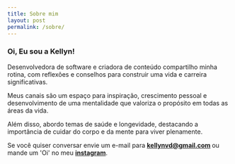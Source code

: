 ```yaml
---
title: Sobre mim
layout: post
permalink: /sobre/
---
```


<h3> Oi, Eu sou a  Kellyn!</h3>

Desenvolvedora de software e criadora de conteúdo compartilho minha rotina, com reflexões e conselhos para construir uma vida e carreira significativas.

Meus canais são um espaço para inspiração, crescimento pessoal e desenvolvimento de uma mentalidade que valoriza o propósito em todas as áreas da vida.

Além disso, abordo temas de saúde e longevidade, destacando a importância de cuidar do corpo e da mente para viver plenamente.

Se você quiser conversar envie um e-mail para <strong> kellynvd@gmail.com </strong>
ou mande um 'Oi' no meu <a class="aboutLinks" href="https://www.instagram.com/kellynduarte" target="_blank"><strong>instagram</strong></a>.
